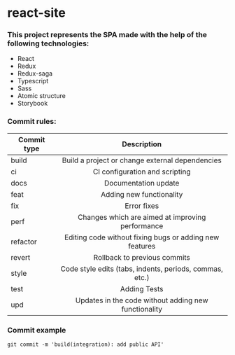 # react-site

### This project represents the SPA made with the help of the following technologies:
+ React
+ Redux
+ Redux-saga
+ Typescript
+ Sass
+ Atomic structure
+ Storybook

### Commit rules:
| Commit type   | Description |
| ------------- |:-------------:|
| build         | Build a project or change external dependencies |
| ci            | CI configuration and scripting |
| docs          | Documentation update |
| feat          | Adding new functionality |
| fix           | Error fixes |
| perf          | Changes which are aimed at improving performance |
| refactor      | Editing code without fixing bugs or adding new features |
| revert        | Rollback to previous commits |
| style         | Code style edits (tabs, indents, periods, commas, etc.) |
| test          | Adding Tests |
| upd           | Updates in the code without adding new functionality |

### Commit example
```
git commit -m 'build(integration): add public API'
```
